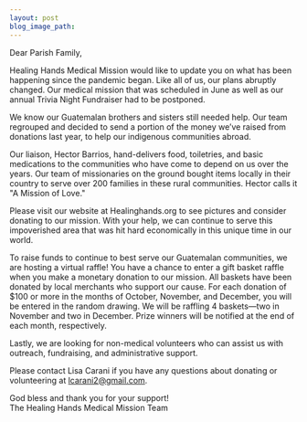 ```yaml
---
layout: post
blog_image_path:
---
```


Dear Parish Family,

Healing Hands Medical Mission would like to update you on what has been happening since the pandemic began. Like all of us, our plans abruptly changed. Our medical mission that was scheduled in June as well as our annual Trivia Night Fundraiser had to be postponed.

We know our Guatemalan brothers and sisters still needed help. Our team regrouped and decided to send a portion of the money we’ve raised from donations last year, to help our indigenous communities abroad.

Our liaison, Hector Barrios, hand-delivers food, toiletries, and basic medications to the communities who have come to depend on us over the years. Our team of missionaries on the ground bought items locally in their country to serve over 200 families in these rural communities. Hector calls it "A Mission of Love."&nbsp;

Please visit our website at Healinghands.org to see pictures and consider donating to our mission. With your help, we can continue to serve this impoverished area that was hit hard economically in this unique time in our world.

To raise funds to continue to best serve our Guatemalan communities, we are hosting a virtual raffle\! You have a chance to enter a gift basket raffle when you make a monetary donation to our mission. All baskets have been donated by local merchants who support our cause. For each donation of $100 or more in the months of October, November, and December, you will be entered in the random drawing. We will be raffling 4 baskets—two in November and two in December. Prize winners will be notified at the end of each month, respectively.

Lastly, we are looking for non-medical volunteers who can assist us with outreach, fundraising, and administrative support.

Please contact Lisa Carani if you have any questions about donating or volunteering at [lcarani2@gmail.com](mailto:lcarani2@gmail.com).&nbsp;

God bless and thank you for your support\!<br>The Healing Hands Medical Mission Team

&nbsp;

&nbsp;
